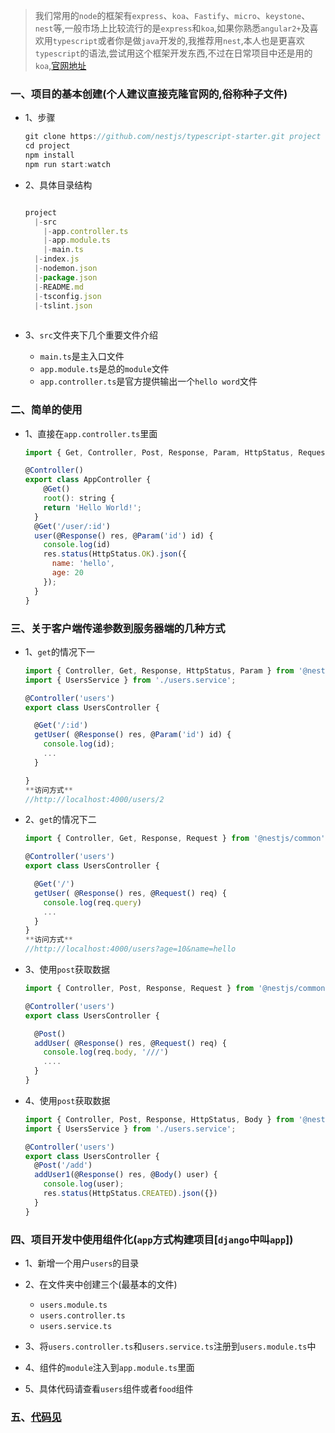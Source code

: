 >我们常用的`node`的框架有`express`、`koa`、`Fastify`、`micro`、`keystone`、`nest`等,一般市场上比较流行的是`express`和`koa`,如果你熟悉`angular2+`及喜欢用`typescript`或者你是做`java`开发的,我推荐用`nest`,本人也是更喜欢`typescript`的语法,尝试用这个框架开发东西,不过在日常项目中还是用的`koa`,[官网地址](https://docs.nestjs.com/)

### 一、项目的基本创建(个人建议直接克隆官网的,俗称种子文件)
* 1、步骤

    ```javascript
    git clone https://github.com/nestjs/typescript-starter.git project
    cd project
    npm install
    npm run start:watch
    ```
    
* 2、具体目录结构
    ```javascript
    
    project
      |-src
        |-app.controller.ts
        |-app.module.ts
        |-main.ts
      |-index.js
      |-nodemon.json
      |-package.json
      |-README.md
      |-tsconfig.json
      |-tslint.json
      
    ```
* 3、`src`文件夹下几个重要文件介绍
    * `main.ts`是主入口文件
    * `app.module.ts`是总的`module`文件
    * `app.controller.ts`是官方提供输出一个`hello word`文件 

### 二、简单的使用
* 1、直接在`app.controller.ts`里面

    ```javascript
    import { Get, Controller, Post, Response, Param, HttpStatus, Request } from '@nestjs/common';
    
    @Controller()
    export class AppController {
    	@Get()
    	root(): string {
        return 'Hello World!';
      }
      @Get('/user/:id')
      user(@Response() res, @Param('id') id) {
        console.log(id)
        res.status(HttpStatus.OK).json({
          name: 'hello',
          age: 20
        });
      }
    }
    ```
    
### 三、关于客户端传递参数到服务器端的几种方式
* 1、`get`的情况下一

    ```javascript
    import { Controller, Get, Response, HttpStatus, Param } from '@nestjs/common'
    import { UsersService } from './users.service';
    
    @Controller('users')
    export class UsersController {
    
      @Get('/:id')
      getUser( @Response() res, @Param('id') id) {
        console.log(id);
        ...
      }
    
    }
    **访问方式**
    //http://localhost:4000/users/2
    ```
* 2、`get`的情况下二
    
    ```javascript
    import { Controller, Get, Response, Request } from '@nestjs/common'
    
    @Controller('users')
    export class UsersController {
    
      @Get('/')
      getUser( @Response() res, @Request() req) {
        console.log(req.query)
        ...
      }
    }
    **访问方式**
    //http://localhost:4000/users?age=10&name=hello
    ```
    
* 3、使用`post`获取数据

    ```javascript
    import { Controller, Post, Response, Request } from '@nestjs/common'
    
    @Controller('users')
    export class UsersController {
    
      @Post()
      addUser( @Response() res, @Request() req) {
        console.log(req.body, '///')
        ....
      }
    }
    ```
    
* 4、使用`post`获取数据

    ```javascript
    import { Controller, Post, Response, HttpStatus, Body } from '@nestjs/common'
    import { UsersService } from './users.service';
    
    @Controller('users')
    export class UsersController {
      @Post('/add')
      addUser1(@Response() res, @Body() user) {
        console.log(user);
        res.status(HttpStatus.CREATED).json({})
      }
    }
    ```
    
### 四、项目开发中使用组件化(`app`方式构建项目[`django`中叫`app`])
* 1、新增一个用户`users`的目录
* 2、在文件夹中创建三个(最基本的文件)
    * `users.module.ts`
    * `users.controller.ts`
    * `users.service.ts`

* 3、将`users.controller.ts`和`users.service.ts`注册到`users.module.ts`中
* 4、组件的`module`注入到`app.module.ts`里面
* 5、具体代码请查看`users`组件或者`food`组件

### 五、[代码见](https://github.com/kuangshp/nest-mongoose)
